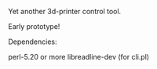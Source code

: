 Yet another 3d-printer control tool.

Early prototype!


Dependencies:

  perl-5.20 or more
  libreadline-dev (for cli.pl)



